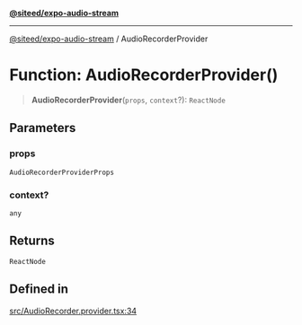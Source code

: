 [**@siteed/expo-audio-stream**](../README.md)

***

[@siteed/expo-audio-stream](../README.md) / AudioRecorderProvider

# Function: AudioRecorderProvider()

> **AudioRecorderProvider**(`props`, `context`?): `ReactNode`

## Parameters

### props

`AudioRecorderProviderProps`

### context?

`any`

## Returns

`ReactNode`

## Defined in

[src/AudioRecorder.provider.tsx:34](https://github.com/deeeed/expo-audio-stream/blob/835d9e911edef71820c197532ad33e3c0a97d131/packages/expo-audio-stream/src/AudioRecorder.provider.tsx#L34)
